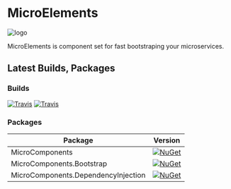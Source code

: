 ﻿# MicroElements

![logo](image/MicroElements_64.png "MicroElements Logo")

MicroElements is component set for fast bootstraping your microservices.

## Latest Builds, Packages

### Builds
[![Travis](https://img.shields.io/travis/micro-elements/MicroElements/master.svg?label=travis%20build%20master)](https://travis-ci.org/micro-elements/MicroElements)
[![Travis](https://img.shields.io/travis/micro-elements/MicroElements/dev.svg?label=travis%20build%20dev)](https://travis-ci.org/micro-elements/MicroElements)


### Packages
|Package|Version|
|--|--|
|MicroComponents|[![NuGet](https://img.shields.io/nuget/v/MicroComponents.svg)](https://www.nuget.org/packages/MicroElements)|
|MicroComponents.Bootstrap|[![NuGet](https://img.shields.io/nuget/v/MicroComponents.Bootstrap.svg)](https://www.nuget.org/packages/MicroElements)|
|MicroComponents.DependencyInjection|[![NuGet](https://img.shields.io/nuget/v/MicroComponents.BooDependencyInjectiontstrap.svg)](https://www.nuget.org/packages/MicroElements)|
